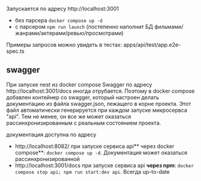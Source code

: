 Запускается по адресу http://localhost:3001

- без парсера `docker compose up -d` 
- с парсером `npm run launch` (постепенно наполнит БД фильмами/жанрами/актерами/ревью/просмотрами)

Примеры запросов можно увидеть в тестах: apps/api/test/app.e2e-spec.ts

## swagger

При запуске nest из docker compose Swagger по адресу http://localhost:3001/docs иногда отрубается.
Поэтому в docker compose добавлен контейнер со swagger, который настроен делать документацию из файла swagger.json, лежащего в корне проекта.
Этот файл автоматически генерируется при каждом запуске микросервса "api".
Тем не менее, он все же может оказаться рассинхронизированным с реальным состоянием проекта.

документация доступна по адресу 
- http://localhost:8082/ при запуске сервиса api** через docker compose**: `docker compose up -d`. Документация может оказаться рассинхронизированной
- http://localhost:3001/docs  при запуске сервиса api **через npm**: `docker compose stop api; npm run start:dev api`. Всегда up-to-date
